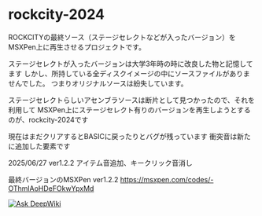 # rockcity-2024
ROCKCITYの最終ソース（ステージセレクトなどが入ったバージョン）をMSXPen上に再生させるプロジェクトです。

ステージセレクトが入ったバージョンは大学3年時の時に改良した物と記憶してます
しかし、所持している全ディスクイメージの中にソースファイルがありませんでした。
つまりオリジナルソースは紛失しています。

ステージセレクトらしいアセンブラソースは断片として見つかったので、それを利用して
MSXPen上にステージセレクト有りのバージョンを再生しようとするのが、rockcity-2024です

現在はまだクリアするとBASICに戻ったりとバグが残っています
衝突音は新たに追加した要素です

2025/06/27 ver1.2.2 アイテム音追加、キークリック音消し

最終バージョンのMSXPen ver1.2.2
https://msxpen.com/codes/-OThmlAoHDeFOkwYpxMd

<a href="https://deepwiki.com/msx2rockcity/rockcity-2024"><img src="https://deepwiki.com/badge.svg" alt="Ask DeepWiki"></a>
